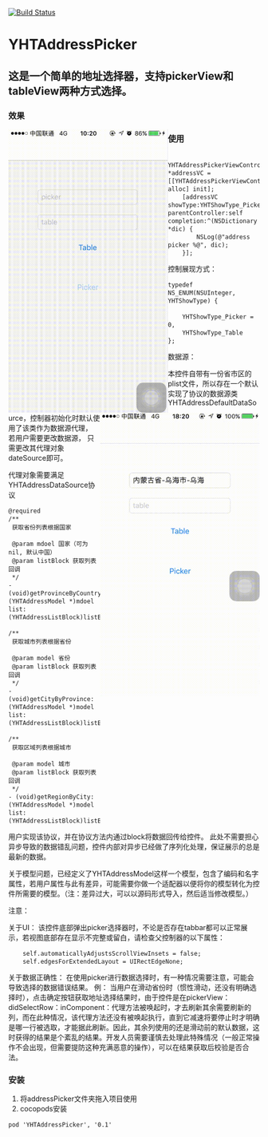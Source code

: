 [![Build Status](https://travis-ci.org/yixianxueqi/YHTDatePicker.svg?branch=master)](https://travis-ci.org/yixianxueqi/YHTDatePicker)

# YHTAddressPicker

## 这是一个简单的地址选择器，支持pickerView和tableView两种方式选择。

### 效果
<img src="./gif/1.gif" width="320" height="568" style="display: inline-block;float: left;"> <img src="./gif/2.gif" width="320" height="568" style="display: inline-block;float: right;">

### 使用

```
    YHTAddressPickerViewController *addressVC = [[YHTAddressPickerViewController alloc] init];
    [addressVC showType:YHTShowType_Picker parentController:self completion:^(NSDictionary *dic) {
        NSLog(@"address picker %@", dic);
    }];
```

控制展现方式：

```
typedef NS_ENUM(NSUInteger, YHTShowType) {

    YHTShowType_Picker = 0,
    YHTShowType_Table
};
```

数据源：

本控件自带有一份省市区的plist文件，所以存在一个默认实现了协议的数据源类YHTAddressDefaultDataSource，控制器初始化时默认使用了该类作为数据源代理， 若用户需要更改数据源，
只需更改其代理对象dateSource即可。

代理对象需要满足YHTAddressDataSource协议

```
@required
/**
 获取省份列表根据国家

 @param mdoel 国家（可为nil, 默认中国）
 @param listBlock 获取列表回调
 */
- (void)getProvinceByCountry:(YHTAddressModel *)mdoel list:(YHTAddressListBlock)listBlock;

/**
 获取城市列表根据省份

 @param model 省份
 @param listBlock 获取列表回调
 */
- (void)getCityByProvince:(YHTAddressModel *)model list:(YHTAddressListBlock)listBlock;

/**
 获取区域列表根据城市

 @param model 城市
 @param listBlock 获取列表回调
 */
- (void)getRegionByCity:(YHTAddressModel *)model list:(YHTAddressListBlock)listBlock;
```

用户实现该协议，并在协议方法内通过block将数据回传给控件。
此处不需要担心异步导致的数据错乱问题，控件内部对异步已经做了序列化处理，保证展示的总是最新的数据。

关于模型问题，已经定义了YHTAddressModel这样一个模型，包含了编码和名字属性，若用户属性与此有差异，可能需要你做一个适配器以便将你的模型转化为控件所需要的模型。（注：差异过大，可以以源码形式导入，然后适当修改模型。）

注意：

关于UI：
该控件底部弹出picker选择器时，不论是否存在tabbar都可以正常展示，若视图底部存在显示不完整或留白，请检查父控制器的以下属性：

```
    self.automaticallyAdjustsScrollViewInsets = false;
    self.edgesForExtendedLayout = UIRectEdgeNone;
```

关于数据正确性：
在使用picker进行数据选择时，有一种情况需要注意，可能会导致选择的数据错误结果。
例： 当用户在滑动省份时（惯性滑动，还没有明确选择时），点击确定按钮获取地址选择结果时，由于控件是在pickerView：didSelectRow：inComponent：代理方法被唤起时，才去刷新其余需要刷新的列，而在此种情况，该代理方法还没有被唤起执行，直到它减速将要停止时才明确是哪一行被选取，才能据此刷新。因此，其余列使用的还是滑动前的默认数据，这时获得的结果是个紊乱的结果。开发人员需要谨慎去处理此特殊情况（一般正常操作不会出现，但需要提防这种充满恶意的操作），可以在结果获取后校验是否合法。


### 安装

1. 将addressPicker文件夹拖入项目使用
2. cocopods安装

```
pod 'YHTAddressPicker', '0.1'
```

